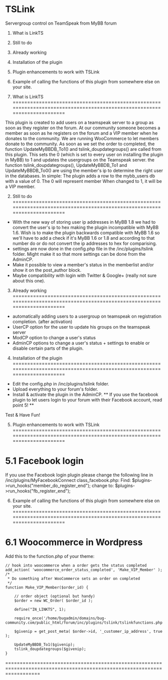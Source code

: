 TSLink
======

Servergroup control on TeamSpeak from MyBB forum

1. What is LinkTS
2. Still to do
3. Already working
4. Installation of the plugin
5. Plugin enhancements to work with TSLink
6. Example of calling the functions of this plugin from somewhere else on your site.


1. What is LinkTS
========================================================================================================================

This plugin is created to add users on a teamspeak server to a group as soon as they register on the forum.
At our community someone becomes a member as soon as he registers on the forum and a VIP member when he donates to the community.
We are running WooCommerce to let members donate to the community.
As soon as we set the order to completed, the function UpdateMyBBDB_To1() and tslink_doupdategroups() are called from this plugin.
This sets the 0 (which is set to every user on installing the plugin in MyBB) to 1 and updates the usergroups on the Teamspeak server.
the function tslink_doupdategroups(), UpdateMyBBDB_To1 and UpdateMyBBDB_To0() are using the member's ip to determine the
right user in the databases.
In simple:
The plugin adds a row to the mybb_users db with a value of 0.
The 0 will represent member
When changed to 1, it will be a VIP member.

2. Still to do
========================================================================================================================

- With the new way of storing user ip addresses in MyBB 1.8 we had to convert the user's ip to 
  hex making the plugin incompatible with MyBB 1.6. Wish is to make the plugin backwards compatible with MyBB 1.6 so 
  we'll have to add a check if it's MyBB 1.6 or 1.8 and according to that number do or do not convert the ip addresses
  to hex for comparising.
- settings are now done in the config.php file in the /inc/plugins/tslink folder.
  Might make it so that more settings can be done from the AdminCP.
- Make it possible to view a member's status in the memberlist and/or show it on the post_author block.
- Maybe compatibility with login with Twitter & Google+ (really not sure about this one).

3. Already working
========================================================================================================================

- automatically adding users to a usergroup on teamspeak on registration completion. (after activation)
- UserCP option for the user to update his groups on the teamspeak server
- ModCP option to change a user's status
- AdminCP options to change a user's status + settings to enable or disable certain parts of the plugin.

4. Installation of the plugin
========================================================================================================================

- Edit the config.php in /inc/plugins/tslink folder.
- Upload everything to your forum's folder.
- Install & activate the plugin in the AdminCP.
** If you use the facebook plugin to let users login to your forum with their Facebook account, read point 5! **

Test & Have Fun!


5. Plugin enhancements to work with TSLink
========================================================================================================================

  5.1 Facebook login
  ==================

  If you use the Facebook login plugin please change the following line in /inc/plugins/MyFacebookConnect
  class_facebook.php:
    Find:
      $plugins->run_hooks("member_do_register_end");
    change to:
      $plugins->run_hooks("fb_register_end");

6. Example of calling the functions of this plugin from somewhere else on your site.
========================================================================================================================

  6.1 Woocommerce in Wordpress
  ============================
  
  Add this to the function.php of your theme:
    
    // hook into woocommerce when a order gets the status completed
    add_action( 'woocommerce_order_status_completed', 'Make_VIP_Member' );  
    /*
     * Do something after WooCommerce sets an order on completed
     */
    function Make_VIP_Member($order_id) {
    	
    	// order object (optional but handy)
    	$order = new WC_Order( $order_id );
    	
    	define("IN_LINKTS", 1);
    
    	require_once('/home/bugadmin/domains/bug-community.com/public_html/forum/inc/plugins/tslink/tslinkfunctions.php');
    
    	$givenip = get_post_meta( $order->id, '_customer_ip_address', true );
    
    	UpdateMyBBDB_To1($givenip);
    	tslink_doupdategroups($givenip);
    }
    
========================================================================================================================
